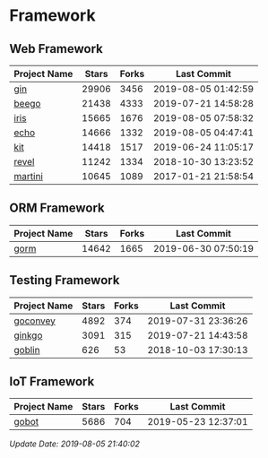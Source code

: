 # Framework

## Web Framework

| Project Name | Stars | Forks | Last Commit |
| ------------ | ----- | ----- | ----------- |
| [gin](https://github.com/gin-gonic/gin) | 29906 | 3456 | 2019-08-05 01:42:59 |
| [beego](https://github.com/astaxie/beego) | 21438 | 4333 | 2019-07-21 14:58:28 |
| [iris](https://github.com/kataras/iris) | 15665 | 1676 | 2019-08-05 07:58:32 |
| [echo](https://github.com/labstack/echo) | 14666 | 1332 | 2019-08-05 04:47:41 |
| [kit](https://github.com/go-kit/kit) | 14418 | 1517 | 2019-06-24 11:05:17 |
| [revel](https://github.com/revel/revel) | 11242 | 1334 | 2018-10-30 13:23:52 |
| [martini](https://github.com/go-martini/martini) | 10645 | 1089 | 2017-01-21 21:58:54 |

## ORM Framework

| Project Name | Stars | Forks | Last Commit |
| ------------ | ----- | ----- | ----------- |
| [gorm](https://github.com/jinzhu/gorm) | 14642 | 1665 | 2019-06-30 07:50:19 |

## Testing Framework

| Project Name | Stars | Forks | Last Commit |
| ------------ | ----- | ----- | ----------- |
| [goconvey](https://github.com/smartystreets/goconvey) | 4892 | 374 | 2019-07-31 23:36:26 |
| [ginkgo](https://github.com/onsi/ginkgo) | 3091 | 315 | 2019-07-21 14:43:58 |
| [goblin](https://github.com/franela/goblin) | 626 | 53 | 2018-10-03 17:30:13 |

## IoT Framework

| Project Name | Stars | Forks | Last Commit |
| ------------ | ----- | ----- | ----------- |
| [gobot](https://github.com/hybridgroup/gobot) | 5686 | 704 | 2019-05-23 12:37:01 |

*Update Date: 2019-08-05 21:40:02*